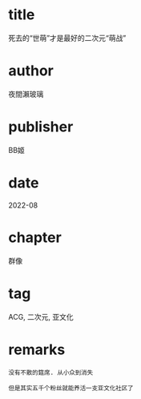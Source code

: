 # title
死去的“世萌”才是最好的二次元“萌战”

# author
夜間瀨玻璃

# publisher
BB姬

# date
2022-08

# chapter
群像

# tag
ACG, 二次元, 亚文化

# remarks
`没有不散的筵席. 从小众到消失`

`但是其实五千个粉丝就能养活一支亚文化社区了`
